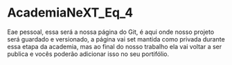 # AcademiaNeXT_Eq_4
Eae pessoal, essa será a nossa página do Git, é aqui onde nosso projeto será guardado e versionado, a página vai set mantida como privada durante essa etapa da academia, mas ao final do nosso trabalho ela vai voltar a ser publica e vocês poderão adicionar isso no seu portifólio.
